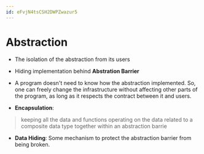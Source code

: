 ```yaml
---
id: eFvjN4tsCSH2DWPZwazur5
---
```



# Abstraction

* The isolation of the abstraction from its users
* Hiding implementation behind __Abstration Barrier__
* A program doesn't need to know how the abstraction implemented. So, one can freely change the infrastructure without affecting other parts of the program, as long as it respects the contract between it and users.

* __Encapsulation__: 

> keeping all the data and functions operating on the data related to a composite data type together within an abstraction barrie

* __Data Hiding__: Some mechanism to protect the abstraction barrier from being broken.

